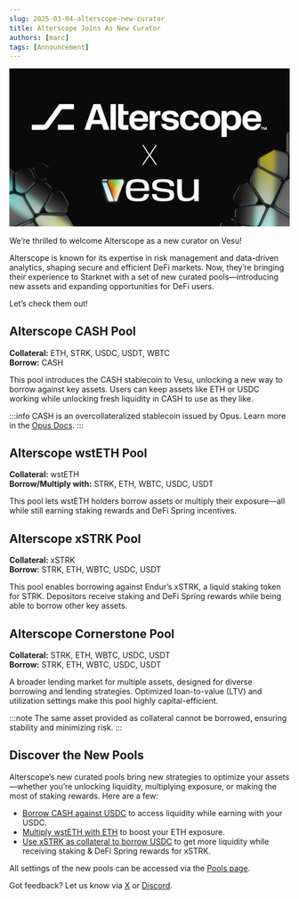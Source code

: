 ```yaml
---
slug: 2025-03-04-alterscope-new-curator
title: Alterscope Joins As New Curator
authors: [marc]
tags: [Announcement]
---
```


![New Curator on Vesu](AlterscopeXvesu.png)

We’re thrilled to welcome Alterscope as a new curator on Vesu! 

Alterscope is known for its expertise in risk management and data-driven analytics, shaping secure and efficient DeFi markets. Now, they’re bringing their experience to Starknet with a set of new curated pools—introducing new assets and expanding opportunities for DeFi users.

Let’s check them out!

## Alterscope CASH Pool
**Collateral:** ETH, STRK, USDC, USDT, WBTC  
**Borrow:** CASH


This pool introduces the CASH stablecoin to Vesu, unlocking a new way to borrow against key assets. Users can keep assets like ETH or USDC working while unlocking fresh liquidity in CASH to use as they like.

:::info
CASH is an overcollateralized stablecoin issued by Opus. Learn more in the [Opus Docs](https://docs.opus.money/).
:::

## Alterscope wstETH Pool

**Collateral:** wstETH  
**Borrow/Multiply with:** STRK, ETH, WBTC, USDC, USDT  


This pool lets wstETH holders borrow assets or multiply their exposure—all while still earning staking rewards and DeFi Spring incentives.

## Alterscope xSTRK Pool

**Collateral:** xSTRK  
**Borrow:** STRK, ETH, WBTC, USDC, USDT  


This pool enables borrowing against Endur’s xSTRK, a liquid staking token for STRK. Depositors receive staking and DeFi Spring rewards while being able to borrow other key assets.


## Alterscope Cornerstone Pool

**Collateral:** STRK, ETH, WBTC, USDC, USDT  
**Borrow:** STRK, ETH, WBTC, USDC, USDT  


A broader lending market for multiple assets, designed for diverse borrowing and lending strategies. Optimized loan-to-value (LTV) and utilization settings make this pool highly capital-efficient.

:::note
The same asset provided as collateral cannot be borrowed, ensuring stability and minimizing risk.
:::

## Discover the New Pools

Alterscope’s new curated pools bring new strategies to optimize your assets—whether you’re unlocking liquidity, multiplying exposure, or making the most of staking rewards. Here are a few:

- [Borrow CASH against USDC](https://vesu.xyz/borrow) to access liquidity while earning with your USDC.
- [Multiply wstETH with ETH](https://vesu.xyz/multiply) to boost your ETH exposure.
- [Use xSTRK as collateral to borrow USDC](https://vesu.xyz/borrow) to get more liquidity while receiving staking & DeFi Spring rewards for xSTRK.  

All settings of the new pools can be accessed via the [Pools page](https://vesu.xyz/pools).

Got feedback? Let us know via [X](https://x.com/vesuxyz) or [Discord](https://discord.gg/kef7VwmG).
